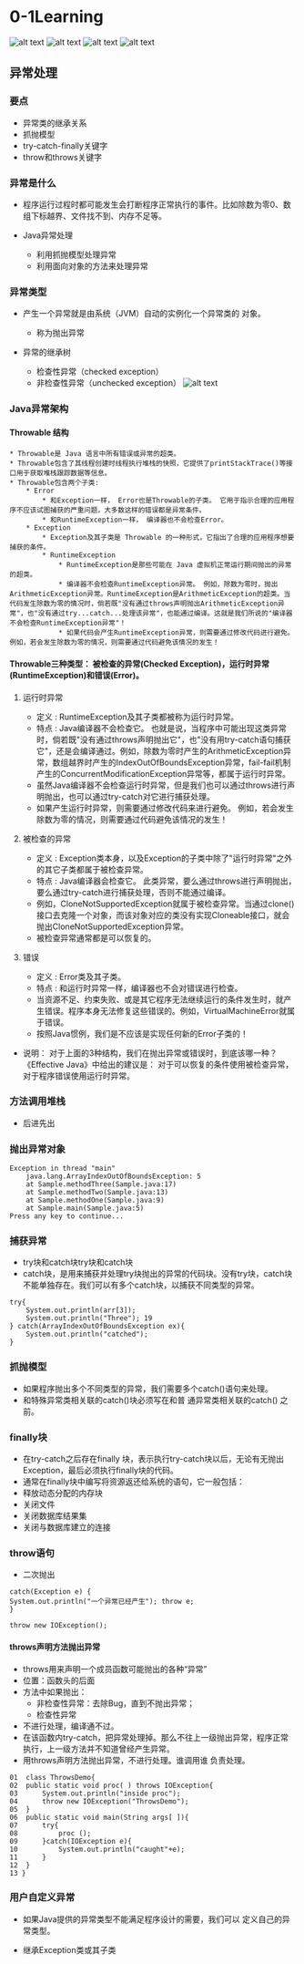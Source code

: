 # 0-1Learning

![alt text](../../static/common/svg/luoxiaosheng.svg "公众号")
![alt text](../../static/common/svg/luoxiaosheng_learning.svg "学习")
![alt text](../../static/common/svg/luoxiaosheng_wechat.svg "微信")
![alt text](../../static/common/svg/luoxiaosheng_gitee.svg "码云")

## 异常处理

### 要点
* 异常类的继承关系
* 抓抛模型
* try-catch-finally关键字
* throw和throws关键字

### 异常是什么
* 程序运行过程时都可能发生会打断程序正常执行的事件。比如除数为零0、数组下标越界、文件找不到、内存不足等。

* Java异常处理
    * 利用抓抛模型处理异常
    * 利用面向对象的方法来处理异常

### 异常类型
* 产生一个异常就是由系统（JVM）自动的实例化一个异常类的 对象。
    * 称为抛出异常

* 异常的继承树
    * 检查性异常（checked exception）
    * 非检查性异常（unchecked exception）
![alt text](../../static/java/java_exception.png "")

### Java异常架构
#### Throwable 结构
    * Throwable是 Java 语言中所有错误或异常的超类。 
    * Throwable包含了其线程创建时线程执行堆栈的快照，它提供了printStackTrace()等接口用于获取堆栈跟踪数据等信息。
    * Throwable包含两个子类:
        * Error
            * 和Exception一样， Error也是Throwable的子类。 它用于指示合理的应用程序不应该试图捕获的严重问题，大多数这样的错误都是异常条件。 
            * 和RuntimeException一样， 编译器也不会检查Error。
        * Exception
            * Exception及其子类是 Throwable 的一种形式，它指出了合理的应用程序想要捕获的条件。
            * RuntimeException
                * RuntimeException是那些可能在 Java 虚拟机正常运行期间抛出的异常的超类。 
                * 编译器不会检查RuntimeException异常。 例如，除数为零时，抛出ArithmeticException异常。RuntimeException是ArithmeticException的超类。当代码发生除数为零的情况时，倘若既"没有通过throws声明抛出ArithmeticException异常"，也"没有通过try...catch...处理该异常"，也能通过编译。这就是我们所说的"编译器不会检查RuntimeException异常"！ 
                * 如果代码会产生RuntimeException异常，则需要通过修改代码进行避免。 例如，若会发生除数为零的情况，则需要通过代码避免该情况的发生！



#### Throwable三种类型： 被检查的异常(Checked Exception)，运行时异常(RuntimeException)和错误(Error)。
1. 运行时异常 
    * 定义 : RuntimeException及其子类都被称为运行时异常。 
    * 特点 : Java编译器不会检查它。 也就是说，当程序中可能出现这类异常时，倘若既"没有通过throws声明抛出它"，也"没有用try-catch语句捕获它"，还是会编译通过。例如，除数为零时产生的ArithmeticException异常，数组越界时产生的IndexOutOfBoundsException异常，fail-fail机制产生的ConcurrentModificationException异常等，都属于运行时异常。 
    * 虽然Java编译器不会检查运行时异常，但是我们也可以通过throws进行声明抛出，也可以通过try-catch对它进行捕获处理。 
    * 如果产生运行时异常，则需要通过修改代码来进行避免。 例如，若会发生除数为零的情况，则需要通过代码避免该情况的发生！

2. 被检查的异常 
    * 定义 :  Exception类本身，以及Exception的子类中除了"运行时异常"之外的其它子类都属于被检查异常。 
    * 特点 : Java编译器会检查它。 此类异常，要么通过throws进行声明抛出，要么通过try-catch进行捕获处理，否则不能通过编译。
    * 例如，CloneNotSupportedException就属于被检查异常。当通过clone()接口去克隆一个对象，而该对象对应的类没有实现Cloneable接口，就会抛出CloneNotSupportedException异常。 
    * 被检查异常通常都是可以恢复的。

3. 错误 
    * 定义 : Error类及其子类。 
    * 特点 : 和运行时异常一样，编译器也不会对错误进行检查。 
    * 当资源不足、约束失败、或是其它程序无法继续运行的条件发生时，就产生错误。程序本身无法修复这些错误的。例如，VirtualMachineError就属于错误。 
    * 按照Java惯例，我们是不应该是实现任何新的Error子类的！

* 说明： 对于上面的3种结构，我们在抛出异常或错误时，到底该哪一种？《Effective Java》中给出的建议是： 对于可以恢复的条件使用被检查异常，对于程序错误使用运行时异常。


### 方法调用堆栈
* 后进先出

### 抛出异常对象
``````
Exception in thread "main" 
    java.lang.ArrayIndexOutOfBoundsException: 5 
    at Sample.methodThree(Sample.java:17)
    at Sample.methodTwo(Sample.java:13) 
    at Sample.methodOne(Sample.java:9) 
    at Sample.main(Sample.java:5)
Press any key to continue...
``````

### 捕获异常
* try块和catch块try块和catch块
* catch块，是用来捕获并处理try块抛出的异常的代码块。没有try块，catch块不能单独存在。我们可以有多个catch块，以捕获不同类型的异常。

``````
try{
	System.out.println(arr[3]);
	System.out.println("Three"); 19	
} catch(ArrayIndexOutOfBoundsException ex){
    System.out.println("catched"); 
}

``````

### 抓抛模型
* 如果程序抛出多个不同类型的异常，我们需要多个catch()语句来处理。
* 和特殊异常类相关联的catch()块必须写在和普 通异常类相关联的catch() 之前。

### finally块
* 在try-catch之后存在finally 块，表示执行try-catch块以后，无论有无抛出Exception，最后必须执行finally块的代码。
* 通常在finally块中编写将资源返还给系统的语句，它一般包括：
* 释放动态分配的内存块
* 关闭文件
* 关闭数据库结果集
* 关闭与数据库建立的连接

### throw语句
* 二次抛出
``````
catch(Exception e) {
System.out.println("一个异常已经产生"); throw e;
}

throw new IOException();
``````

#### throws声明方法抛出异常
* throws用来声明一个成员函数可能抛出的各种“异常”
* 位置：函数头的后面
* 方法中如果抛出：
    * 非检查性异常：去除Bug，直到不抛出异常；
    * 检查性异常
* 不进行处理，编译通不过。
* 在该函数内try-catch，把异常处理掉。那么不往上一级抛出异常，程序正常执行，上一级方法并不知道曾经产生异常。
* 用throws声明方法抛出异常，不进行处理。谁调用谁 负责处理。


``````
01	class ThrowsDemo{
02	public static void proc( ) throws IOException{ 
03		System.out.println("inside proc");
04		throw new IOException("ThrowsDemo"); 
05	}
06	public static void main(String args[ ]){ 
07		try{
08	        proc ();
09	    }catch(IOException e){
10		    System.out.println("caught"+e); 
11	    }
12	}
13 }
``````

### 用户自定义异常

* 如果Java提供的异常类型不能满足程序设计的需要，我们可以
定义自己的异常类型。

* 继承Exception类或其子类












